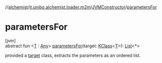 //[alchemist](../../../index.md)/[it.unibo.alchemist.loader.m2m](../index.md)/[JVMConstructor](index.md)/[parametersFor](parameters-for.md)

# parametersFor

[jvm]\
abstract fun <[T](parameters-for.md) : [Any](https://kotlinlang.org/api/latest/jvm/stdlib/kotlin/-any/index.html)> [parametersFor](parameters-for.md)(target: [KClass](https://kotlinlang.org/api/latest/jvm/stdlib/kotlin.reflect/-k-class/index.html)<[T](parameters-for.md)>): [List](https://kotlinlang.org/api/latest/jvm/stdlib/kotlin.collections/-list/index.html)<*>

provided a [target](parameters-for.md) class, extracts the parameters as an ordered list.
